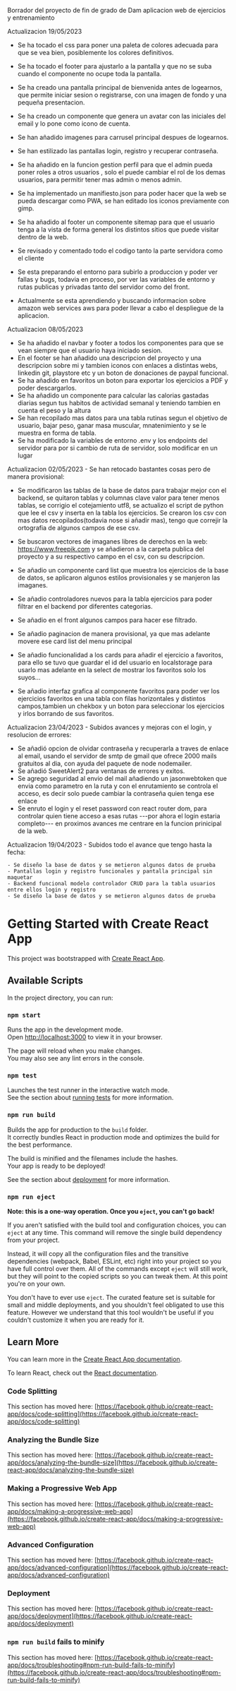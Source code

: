 Borrador del proyecto de fin de grado de Dam aplicacion web de ejercicios y entrenamiento


Actualizacion 19/05/2023

  -  Se ha tocado el css para poner una paleta de colores adecuada para que se vea bien, posiblemente los colores definitivos.
  -  Se ha tocado el footer para ajustarlo a la pantalla y que no se suba cuando el componente no ocupe toda la pantalla.
  -  Se ha creado una pantalla principal de bienvenida antes de logearnos, que permite iniciar sesion o registrarse, con una imagen de fondo y una pequeña presentacion.
  -  Se ha creado un componente que genera un avatar con las iniciales del email y lo pone como icono de cuenta.
  -  Se han añadido imagenes para carrusel principal despues de logearnos.
  -  Se han estilizado las pantallas login, registro y recuperar contraseña.
  -  Se ha añadido en la funcion gestion perfil para que el admin pueda poner roles a otros usuarios , solo el puede cambiar el rol de los demas usuarios, para permitir tener mas admin o menos admin.
  -  Se ha implementado un manifiesto.json para poder hacer que la web se pueda descargar como PWA, se han editado los iconos previamente con gimp.
  -  Se ha añadido al footer un componente sitemap para que el  usuario tenga a la vista de forma general los distintos sitios que puede visitar dentro de la web.
  -  Se revisado y comentado todo el codigo tanto la parte servidora como el cliente
  -  Se esta preparando el entorno para subirlo a produccion y  poder ver fallas y bugs, todavia en proceso, por ver las variables de entorno y rutas publicas y privadas tanto del servidor como del front.
  
  -  Actualmente se esta aprendiendo y buscando informacion sobre amazon web services aws para poder llevar a cabo el despliegue de la aplicacion.

Actualizacion 08/05/2023 

-  Se ha añadido el navbar y footer a todos los componentes para que se vean siempre que el usuario haya iniciado sesion.
-  En el footer se han añadido una descripcion del proyecto y una descripcion sobre mi y tambien iconos con enlaces a distintas webs, linkedin git, playstore etc y  un boton de donaciones de paypal funcional.
-  Se ha añadido en favoritos un boton para exportar los ejercicios a PDF y poder descargarlos.
-  Se ha añadido un componente para calcular las calorias gastadas diarias segun tus habitos de actividad semanal y teniendo tambien en cuenta  el peso y la altura
-  Se han recopilado mas datos para una tabla rutinas segun el objetivo de usuario, bajar peso, ganar masa muscular, mnatenimiento y se le muestra en forma de tabla.
-  Se ha modificado la variables de entorno  .env y los endpoints del servidor para por si cambio de ruta de servidor, solo modificar en un lugar 



Actualizacion 02/05/2023 - Se han retocado bastantes cosas pero de manera provisional:

  - Se modificaron las tablas de la base de datos para trabajar mejor con el backend, se quitaron tablas y columnas clave valor para tener menos tablas, se corrigio el   cotejamiento utf8, se actualizo el script de python que lee el csv y inserta en la tabla los ejercicios. Se crearon los csv con mas datos recopilados(todavia nose si añadir mas), tengo que correjir la ortografia de algunos campos de ese csv.

  - Se buscaron vectores de imaganes libres de derechos en la web:  https://www.freepik.com y se añadieron a la carpeta publica del proyecto y a su respectivo campo en el csv, con su descripcion.
  - Se añadio un componente card list que muestra los ejercicios de la base de datos, se aplicaron algunos estilos provisionales y se manjeron las imaganes.

  - Se añadio controladores nuevos para la tabla ejercicios para poder filtrar en el backend por diferentes categorias.
  - Se añadio en el front algunos campos para hacer ese filtrado.
  - Se añadio paginacion de manera provisional, ya que mas adelante movere ese card list del menu principal 
  - Se añadio funcionalidad a los cards para añadir el ejercicio a favoritos, para ello se tuvo que guardar el id del usuario en localstorage para usarlo mas adelante en la select de mostrar los favoritos solo los suyos...
  
  - Se añadio interfaz grafica al componente favoritos para poder ver los ejercicios favoritos en una tabla con filas horizontales y distintos campos,tambien un chekbox y un boton para seleccionar los ejercicios y irlos borrando de sus favoritos.



Actualizacion 23/04/2023 - Subidos avances y mejoras con el login, y resolucion de errores:
  - Se añadió opcion de olvidar contraseña y recuperarla a traves de enlace al email, usando el servidor de smtp de gmail que ofrece 2000 mails gratuitos al dia, con ayuda del paquete de node nodemailer.
  - Se añadió SweetAlert2 para ventanas de errores y exitos.
  - Se agrego seguridad al envio del mail añadiendo un jasonwebtoken que envia como parametro en la ruta y con el enrutamiento se controla el acceso, es decir solo puede cambiar la contraseña quien tenga ese enlace
  - Se enruto el login y el reset password con react router dom, para controlar quien tiene    acceso a esas rutas
  ---por ahora el login estaria completo--- en proximos avances me centrare en la funcion prinicipal de la web.


Actualizacion 19/04/2023 - Subidos todo el avance que tengo hasta la fecha:

    - Se diseño la base de datos y se metieron algunos datos de prueba
    - Pantallas login y registro funcionales y pantalla principal sin maquetar
    - Backend funcional modelo controlador CRUD para la tabla usuarios entre ellos login y registro
    - Se diseño la base de datos y se metieron algunos datos de prueba



  


# Getting Started with Create React App

This project was bootstrapped with [Create React App](https://github.com/facebook/create-react-app).

## Available Scripts

In the project directory, you can run:

### `npm start`

Runs the app in the development mode.\
Open [http://localhost:3000](http://localhost:3000) to view it in your browser.

The page will reload when you make changes.\
You may also see any lint errors in the console.

### `npm test`

Launches the test runner in the interactive watch mode.\
See the section about [running tests](https://facebook.github.io/create-react-app/docs/running-tests) for more information.

### `npm run build`

Builds the app for production to the `build` folder.\
It correctly bundles React in production mode and optimizes the build for the best performance.

The build is minified and the filenames include the hashes.\
Your app is ready to be deployed!

See the section about [deployment](https://facebook.github.io/create-react-app/docs/deployment) for more information.

### `npm run eject`

**Note: this is a one-way operation. Once you `eject`, you can't go back!**

If you aren't satisfied with the build tool and configuration choices, you can `eject` at any time. This command will remove the single build dependency from your project.

Instead, it will copy all the configuration files and the transitive dependencies (webpack, Babel, ESLint, etc) right into your project so you have full control over them. All of the commands except `eject` will still work, but they will point to the copied scripts so you can tweak them. At this point you're on your own.

You don't have to ever use `eject`. The curated feature set is suitable for small and middle deployments, and you shouldn't feel obligated to use this feature. However we understand that this tool wouldn't be useful if you couldn't customize it when you are ready for it.

## Learn More

You can learn more in the [Create React App documentation](https://facebook.github.io/create-react-app/docs/getting-started).

To learn React, check out the [React documentation](https://reactjs.org/).

### Code Splitting

This section has moved here: [https://facebook.github.io/create-react-app/docs/code-splitting](https://facebook.github.io/create-react-app/docs/code-splitting)

### Analyzing the Bundle Size

This section has moved here: [https://facebook.github.io/create-react-app/docs/analyzing-the-bundle-size](https://facebook.github.io/create-react-app/docs/analyzing-the-bundle-size)

### Making a Progressive Web App

This section has moved here: [https://facebook.github.io/create-react-app/docs/making-a-progressive-web-app](https://facebook.github.io/create-react-app/docs/making-a-progressive-web-app)

### Advanced Configuration

This section has moved here: [https://facebook.github.io/create-react-app/docs/advanced-configuration](https://facebook.github.io/create-react-app/docs/advanced-configuration)

### Deployment

This section has moved here: [https://facebook.github.io/create-react-app/docs/deployment](https://facebook.github.io/create-react-app/docs/deployment)

### `npm run build` fails to minify

This section has moved here: [https://facebook.github.io/create-react-app/docs/troubleshooting#npm-run-build-fails-to-minify](https://facebook.github.io/create-react-app/docs/troubleshooting#npm-run-build-fails-to-minify)

